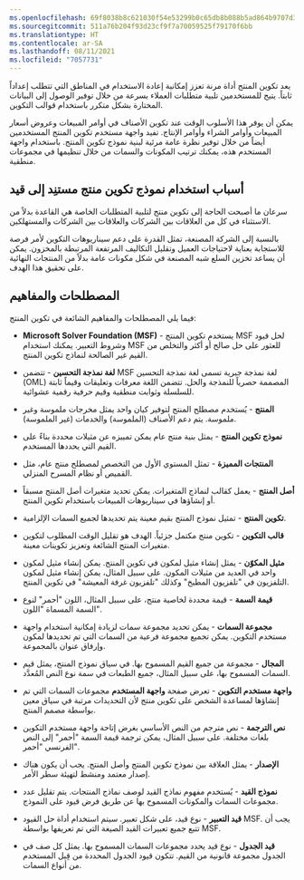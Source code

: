 ```yaml
---
ms.openlocfilehash: 69f8038b8c621030f54e53299b0c65db8b088b5ad864b9707d3c4b9b8d8ceaa0
ms.sourcegitcommit: 511a76b204f93d23cf9f7a70059525f79170f6bb
ms.translationtype: HT
ms.contentlocale: ar-SA
ms.lasthandoff: 08/11/2021
ms.locfileid: "7057731"
---
```

يعد تكوين المنتج أداة مرنة تعزز إمكانية إعادة الاستخدام في المناطق التي تتطلب إعداداً ثابتاً. يتيح للمستخدمين تلبية متطلبات العملاء بسرعة من خلال توفير الوصول إلى البيانات المختارة بشكل متكرر باستخدام قوالب التكوين.

يمكن أن يوفر هذا الأسلوب الوقت عند تكوين الأصناف في أوامر المبيعات وعروض أسعار المبيعات وأوامر الشراء وأوامر الإنتاج. تفيد واجهة مستخدم تكوين المنتج المستخدمين أيضاً من خلال توفير نظرة عامة مرئية لبنية نموذج تكوين المنتج. باستخدام واجهة المستخدم هذه، يمكنك ترتيب المكونات والسمات من خلال تنظيمها في مجموعات منطقية.

## <a name="reasons-for-using-a-constraint-based-product-configuration-model"></a>أسباب استخدام نموذج تكوين منتج مستنِد إلى قيد 

سرعان ما أصبحت الحاجة إلى تكوين منتج لتلبية المتطلبات الخاصة هي القاعدة بدلاً من الاستثناء في كل من العلاقات بين الشركات والعلاقات بين الشركات والمستهلكين.

بالنسبة إلى الشركة المصنعة، تمثل القدرة على دعم سيناريوهات التكوين لأمر فرصة للاستجابة بعناية لاحتياجات العميل وتقليل التكاليف المرتفعة المرتبطة بالمخزون. يمكن أن يساعد تخزين السلع شبه المصنعة في شكل مكونات عامة بدلاً من المنتجات النهائية على تحقيق هذا الهدف.

## <a name="terminology-and-concepts"></a>المصطلحات والمفاهيم

فيما يلي المصطلحات والمفاهيم الشائعة في تكوين المنتج:

-   **Microsoft Solver Foundation (MSF)** - يستخدم تكوين المنتج MSF لحل قيود وشروط التعبير. يمكنك استخدام MSF للعثور على حل صالح أو أكثر والتخلص من القيم غير الصالحة لنماذج تكوين المنتج.

-   **لغة نمذجة التحسين** - تتضمن MSF لغة نمذجة جبرية تسمى لغة نمذجة التحسين (OML) المصممة حصرياً للنمذجة والحل. تتضمن اللغة معرفات وتعليقات وقيماً ثابتة للسلسلة وثوابت منطقية وقيم حرفية رقمية عشوائية.

-   **المنتج** - يُستخدم مصطلح المنتج لتوفير كيان واحد يمثل مخرجات ملموسة وغير ملموسة. يتم دعم الأصناف (الملموسة) والخدمات (غير الملموسة).

-   **نموذج تكوين المنتج** - يمثل بنية منتج عام يمكن تمييزه عن مثيلات محددة بناءً على القيم التي يحددها المستخدم.

-   **المنتجات المميزة** - تمثل المستوي الأول من التخصص لمصطلح منتج عام، مثل القميص أو نظام المسرح المنزلي.

-   **أصل المنتج** - يعمل كقالب لنماذج المتغيرات. يمكن تحديد متغيرات أصل المنتج مسبقاً أو إنشاؤها في سيناريوهات المبيعات باستخدام تكوين المنتج.

-   **تكوين المنتج** - تمثيل نموذج المنتج بقيم معينة يتم تحديدها لجميع السمات الإلزامية.

-   **قالب التكوين** - تكوين منتج مكتمل جزئياً. الهدف هو تقليل الوقت المطلوب لتكوين متغيرات المنتج الشائعة وتعزيز تكوينات معينة.

-   **مثيل المكوّن** - يمثل إنشاء مثيل لمكون في تكوين المنتج. يمكن إنشاء مثيل لمكون واحد في العديد من مثيلات المكون. على سبيل المثال، يمكن إنشاء مثيل لمكون التلفزيون في "تلفزيون المطبخ" وكذلك "تلفزيون غرفة المعيشة" في تكوين المنتج.

-   **قيمة السمة** - قيمة محددة لخاصية منتج، على سبيل المثال، اللون "أحمر" لنوع السمة المسماة "اللون".

-   **مجموعة السمات** - يمكن تحديد مجموعة سمات لزيادة إمكانية استخدام واجهة مستخدم التكوين. يمكن تجميع مجموعة فرعية من السمات التي تم تحديدها لمكون وإرفاق عنوان بالمجموعة.

-   **المجال** - مجموعة من جميع القيم المسموح بها. في سياق نموذج المنتج، يمثل قيم السمات المسموح بها، على سبيل المثال، جميع الطبعات في سمة نوع النص المُعدَّد.

-   **واجهة مستخدم التكوين** - تعرض صفحة **واجهة المستخدم** مجموعات السمات التي تم إنشاؤها لمساعدة الشخص على تكوين منتج لأن التحديدات مرتبة في سياق معين بواسطة مصمم المنتج.

-   **نص الترجمة** - نص مترجم من النص الأساسي بغرض إتاحة واجهة مستخدم التكوين بلغات مختلفة. على سبيل المثال، يمكن ترجمة قيمة السمة "أحمر" إلى النص الفرنسي "أحمر".

-   **الإصدار** - يمثل العلاقة بين نموذج تكوين المنتج وأصل المنتج. يجب أن يكون هناك إصدار معتمد ومنشط لتهيئة سطر الأمر.

-   **نموذج القيد** - يُستخدم مفهوم نماذج القيد لوصف نماذج المنتجات. يتم تقليل عدد مجموعات السمات والمكونات المسموح بها عن طريق فرض قيود على النموذج.

-   **قيد التعبير** - نوع قيد، على شكل تعبير. سيتم استخدام أداة حل القيود MSF. يجب أن تتبع جميع تعبيرات القيد الصيغة التي تم تعريفها بواسطة MSF.

-   **قيد الجدول** - نوع قيد يحدد مجموعات السمات المسموح بها. يمثل كل صف في الجدول مجموعة قانونية من القيم. تتكون قيود الجدول المحددة من قِبل المستخدم من أنواع السمات. 
